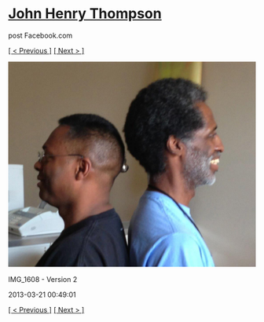 # [John Henry Thompson](../README.md)
post Facebook.com

[[ < Previous ]](2013-04-07-1.md) [[ Next > ]](2013-03-21-2.md)

[![](../media/2013-03-21/Jervo-and-me-short-and-long-IMG_1608-Version-2.jpg)](../README.md)

IMG_1608 - Version 2

2013-03-21 00:49:01

[[ < Previous ]](2013-04-07-1.md) [[ Next > ]](2013-03-21-2.md)